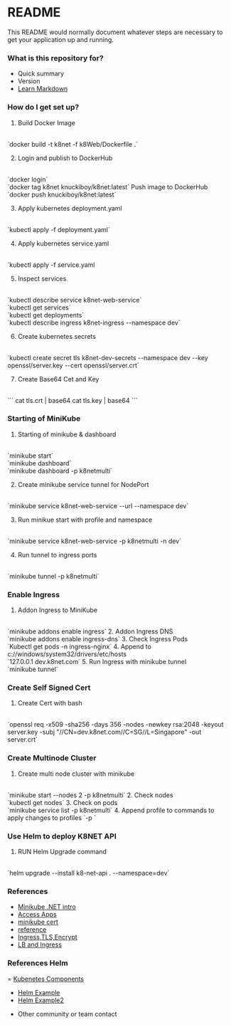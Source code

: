 # README #

This README would normally document whatever steps are necessary to get your application up and running.

### What is this repository for? ###

* Quick summary
* Version
* [Learn Markdown](https://bitbucket.org/tutorials/markdowndemo)

### How do I get set up? ###

1. Build Docker Image
<br/>
 `docker build -t k8net -f k8Web/Dockerfile .`

2.  Login and publish to DockerHub
<br/>
`docker login`
<br/>
`docker tag k8net knuckiboy/k8net:latest`
Push image to DockerHub
<br/>
`docker push knuckiboy/k8net:latest`

3. Apply kubernetes deployment.yaml 
<br/>
`kubectl apply -f deployment.yaml`

4. Apply kubernetes service.yaml 
<br/>
`kubectl apply -f service.yaml

5. Inspect services
<br/>
`kubectl describe service k8net-web-service`
<br/>
`kubectl get services`
<br/>
`kubectl get deployments`
<br/>
`kubectl describe ingress k8net-ingress --namespace dev`

6. Create kubernetes secrets
<br/>
`kubectl create secret tls k8net-dev-secrets --namespace dev --key openssl/server.key --cert openssl/server.crt`

7. Create Base64 Cet and Key
<br>
```
cat tls.crt | base64
cat tls.key | base64
```

### Starting of MiniKube ###
1. Starting of minikube & dashboard
<br/>
`minikube start`
<br/>
`minikube dashboard`
<br>
`minikube dashboard -p k8netmulti`

2. Create minikube service tunnel for NodePort
<br/>
`minikube service k8net-web-service --url --namespace dev`

3. Run minikue start with profile and namespace
<br>
`minikube service k8net-web-service -p k8netmulti -n dev`

4. Run tunnel to ingress ports
<br>
`minikube tunnel -p k8netmulti`

### Enable Ingress ###
1. Addon Ingress to MiniKube
<br/>
`minikube addons enable ingress`
2. Addon Ingress DNS
<br/>
`minikube addons enable ingress-dns`
3. Check Ingress Pods
<br/>
`Kubectl get pods -n ingress-nginx`
4. Append to c://windows/system32/drivers/etc/hosts
<br/>
`127.0.0.1 dev.k8net.com`
5. Run Ingress with minikube tunnel
<br/>
`minikube tunnel`

### Create Self Signed Cert ###
1. Create Cert with bash
<br/>
`openssl req -x509 -sha256 -days 356 -nodes -newkey rsa:2048 -keyout server.key -subj "//CN=dev.k8net.com//C=SG//L=Singapore" -out server.crt`

### Create Multinode Cluster ###
1. Create multi node cluster with minikube
<br/>
`minikube start --nodes 2 -p k8netmulti`
2. Check nodes
<br>
`kubectl get nodes`
3. Check on pods
<br>
`minikube service list -p k8netmulti`
4. Append profile to commands to apply changes to profiles
`-p `

### Use Helm to deploy K8NET API ###
1. RUN Helm Upgrade command
<br>
`helm upgrade --install k8-net-api . --namespace=dev`

### References ###
 - [Minikube .NET intro](https://www.hosting.work/aspnet-core-kubernetes-minikube/)
 - [Access Apps](https://minikube.sigs.k8s.io/docs/handbook/accessing/)
 - [minikube cert](https://minikube.sigs.k8s.io/docs/tutorials/custom_cert_ingress/)
 - [reference](https://stackoverflow.com/questions/58561682/minikube-with-ingress-example-not-working)
 - [Ingress,TLS,Encrypt](https://medium.com/cloud-native-journey/net-core-on-kubernetes-part-4-ingress-tls-and-lets-encrypt-3f0f6dacde36)
 - [LB and Ingress](https://medium.com/cloud-native-journey/net-core-on-kubernetes-part-3-load-balancing-and-ingress-2f565bb6a3d4)

 ### References Helm ###
 = [Kubenetes Components](https://mikehadlow.com/posts/2022-06-24-writing-dotnet-services-for-kubernetes/)
 - [Helm Example](https://andrewlock.net/deploying-asp-net-core-applications-to-kubernetes-part-4-creating-a-helm-chart-for-an-aspnetcore-app/)
 - [Helm Example2](https://github.com/saharsh-samples/dotnet-k8s-helm-cicd/blob/develop/deployment/helm-k8s/Chart.yaml)

* Other community or team contact